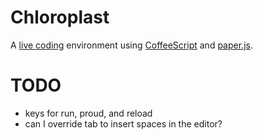 Chloroplast
===========

A [live coding][lc] environment using [CoffeeScript][cs] and
[paper.js][paper].

[lc]: http://en.wikipedia.org/wiki/Live_coding
[cs]: http://coffeescript.org/
[paper]: http://paperjs.org/

TODO
====

- keys for run, proud, and reload
- can I override tab to insert spaces in the editor?

